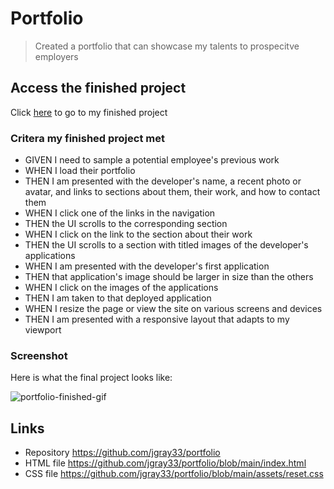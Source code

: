 
# Portfolio 

> Created a portfolio that can showcase my talents to prospecitve employers 

## Access the finished project

Click [here](https://jgray33.github.io/portfolio/) to go to my finished project 

### Critera my finished project met

- GIVEN I need to sample a potential employee's previous work
- WHEN I load their portfolio
- THEN I am presented with the developer's name, a recent photo or avatar, and links to sections about them, their work, and how to contact them
- WHEN I click one of the links in the navigation
- THEN the UI scrolls to the corresponding section
- WHEN I click on the link to the section about their work
- THEN the UI scrolls to a section with titled images of the developer's applications
- WHEN I am presented with the developer's first application
- THEN that application's image should be larger in size than the others
- WHEN I click on the images of the applications
- THEN I am taken to that deployed application
- WHEN I resize the page or view the site on various screens and devices
- THEN I am presented with a responsive layout that adapts to my viewport



### Screenshot 

Here is what the final project looks like:

![portfolio-finished-gif](https://user-images.githubusercontent.com/95051960/146674872-7b194ca3-9bcb-4a83-be9e-ed948e1b19b6.gif)

## Links
- Repository https://github.com/jgray33/portfolio
- HTML file https://github.com/jgray33/portfolio/blob/main/index.html 
- CSS file https://github.com/jgray33/portfolio/blob/main/assets/reset.css

